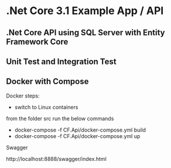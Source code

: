 # .Net Core 3.1 Example App / API
## .Net Core API using SQL Server with Entity Framework Core
## Unit Test and Integration Test
## Docker with Compose

Docker steps:

- switch to Linux containers

from the folder src run the below commands

- docker-compose -f CF.Api/docker-compose.yml build
- docker-compose -f CF.Api/docker-compose.yml up

Swagger

http://localhost:8888/swagger/index.html
